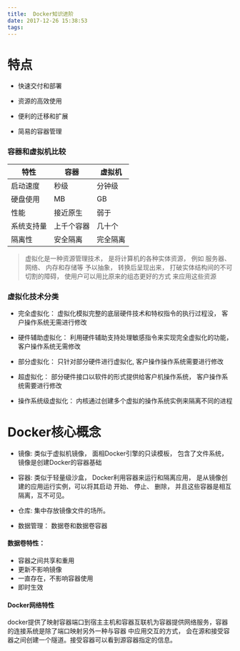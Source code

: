 ```yaml
---
title:  Docker知识进阶
date: 2017-12-26 15:38:53
tags:
---
```


# 特点

- 快速交付和部署

- 资源的高效使用

- 便利的迁移和扩展

- 简易的容器管理


### 容器和虚拟机比较

特性        | 容器       |  虚拟机
---         | ---       | ---
启动速度    | 秒级       | 分钟级
硬盘使用    | MB         |  GB
性能        | 接近原生   | 弱于
系统支持量  | 上千个容器  | 几十个
隔离性      | 安全隔离   | 完全隔离


> 虚拟化是一种资源管理技术， 是将计算机的各种实体资源， 例如 服务器、 网络、 内存和存储等
> 予以抽象， 转换后呈现出来， 打破实体结构间的不可切割的障碍， 使用户可以用比原来的组态更好的方式
> 来应用这些资源

### 虚拟化技术分类

- 完全虚拟化： 虚拟化模拟完整的底层硬件技术和特权指令的执行过程没， 客户操作系统无需进行修改

- 硬件辅助虚拟化： 利用硬件辅助支持处理敏感指令来实现完全虚拟化的功能，客户操作系统无需修改

- 部分虚拟化： 只针对部分硬件进行虚拟化, 客户操作操作系统需要进行修改

- 超虚拟化： 部分硬件接口以软件的形式提供给客户机操作系统， 客户操作系统需要进行修改

- 操作系统级虚拟化： 内核通过创建多个虚拟的操作系统实例来隔离不同的进程

# Docker核心概念

- 镜像: 类似于虚拟机镜像， 面相Docker引擎的只读模板， 包含了文件系统， 镜像是创建Docker的容器基础

- 容器: 类似于轻量级沙盒， Docker利用容器来运行和隔离应用， 是从镜像创建的应用运行实例，可以将其启动
开始、 停止、 删除， 并且这些容器是相互隔离，互不可见。

- 仓库: 集中存放镜像文件的场所。

- 数据管理： 数据卷和数据卷容器


#### 数据卷特性：

- 容器之间共享和重用
- 更新不影响镜像
- 一直存在，不影响容器使用
- 即时生效

#### Docker网络特性

docker提供了映射容器端口到宿主主机和容器互联机为容器提供网络服务，容器的连接系统是除了端口映射另外一种与容器
中应用交互的方式， 会在源和接受容器之间创建一个隧道。接受容器可以看到源容器指定的信息。
